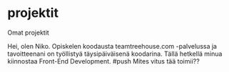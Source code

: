 # projektit
Omat projektit

Hei, olen Niko. Opiskelen koodausta teamtreehouse.com -palvelussa ja tavoitteenani on työllistyä täysipäiväisenä koodarina.
Tällä hetkellä minua kiinnostaa Front-End Development. #push
Mites vitus tää toimii??
